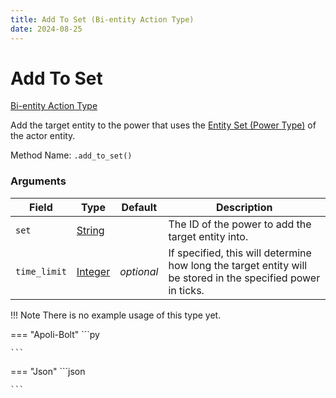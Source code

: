 ```yaml
---
title: Add To Set (Bi-entity Action Type)
date: 2024-08-25
---
```


# Add To Set

[Bi-entity Action Type](../bientity_action_types.md)

Add the target entity to the power that uses the [Entity Set (Power Type)](../power_types/entity_set.md) of the actor entity.

Method Name: `.add_to_set()`


### Arguments

| Field         | Type                                    | Default   | Description                                                                                                  |
|---------------|-----------------------------------------|------------|--------------------------------------------------------------------------------------------------------------|
| `set`         | [String](../data_types/string.md)       |            | The ID of the power to add the target entity into.                                                           | 
| `time_limit`  | [Integer](../data_types/power_phase.md) | *optional* | If specified, this will determine how long the target entity will be stored in the specified power in ticks. | 


!!! Note
    There is no example usage of this type yet.

=== "Apoli-Bolt"
    ```py

    ```
=== "Json"
    ```json
    
    ```